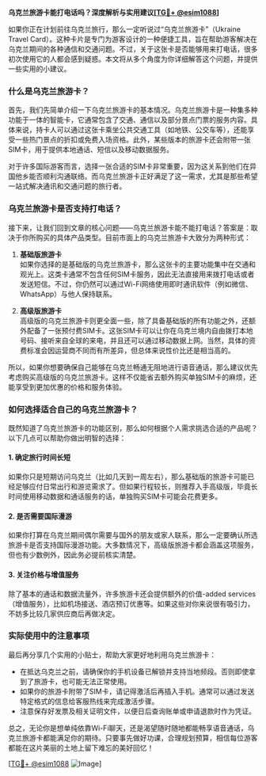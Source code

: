 **乌克兰旅游卡能打电话吗？深度解析与实用建议[[TG💪+ @esim1088](https://t.me/s/esim1088)]**

如果你正在计划前往乌克兰旅行，那么一定听说过“乌克兰旅游卡”（Ukraine Travel Card）。这种卡片是专门为游客设计的一种便捷工具，旨在帮助游客解决在乌克兰期间的各种通信和交通问题。不过，关于这张卡是否能够用来打电话，很多初次使用它的人都会感到疑惑。本文将从多个角度为你详细解答这个问题，并提供一些实用的小建议。

### 什么是乌克兰旅游卡？

首先，我们先简单介绍一下乌克兰旅游卡的基本情况。乌克兰旅游卡是一种集多种功能于一体的智能卡，它通常包含了交通、通信以及部分景点门票的服务内容。具体来说，持卡人可以通过这张卡乘坐公共交通工具（如地铁、公交车等），还能享受一些热门景点的折扣或免费入场资格。此外，某些版本的旅游卡还会附带一张SIM卡，用于提供本地通话、短信以及移动数据服务。

对于许多国际游客而言，选择一张合适的SIM卡非常重要，因为这关系到他们在异国他乡能否顺利沟通联络。而乌克兰旅游卡正好满足了这一需求，尤其是那些希望一站式解决通讯和交通问题的旅行者。

### 乌克兰旅游卡是否支持打电话？

接下来，让我们回到文章的核心问题——乌克兰旅游卡能不能打电话？答案是：取决于你所购买的具体产品类型。目前市面上的乌克兰旅游卡大致分为两种形式：

1. **基础版旅游卡**  
   如果你选择的是基础版的乌克兰旅游卡，那么这张卡的主要功能集中在交通和观光上。这类卡通常不包含任何SIM卡服务，因此无法直接用来拨打电话或者发送短信。不过，你仍然可以通过Wi-Fi网络使用即时通讯软件（例如微信、WhatsApp）与他人保持联系。

2. **高级版旅游卡**  
   高级版的乌克兰旅游卡则更全面一些，除了具备基础版的所有功能之外，还额外配备了一张预付费SIM卡。这张SIM卡可以让你在乌克兰境内自由拨打本地号码、接听来自全球的来电，并且还可以通过移动数据上网。当然，具体的资费标准会因运营商不同而有所差异，但总体来说性价比还是相当高的。

所以，如果你想要确保自己能够在乌克兰畅通无阻地进行语音通话，那么建议优先考虑购买高级版的乌克兰旅游卡。这样不仅能省去额外购买单独SIM卡的麻烦，还能享受到更加优惠的价格和服务体验。

### 如何选择适合自己的乌克兰旅游卡？

既然知道了乌克兰旅游卡的功能区别，那么如何根据个人需求挑选合适的产品呢？以下几点可以帮助你做出明智的选择：

#### 1. 确定旅行时间长短
如果你只是短期访问乌克兰（比如几天到一周左右），那么基础版的旅游卡可能已经足够应付日常出行和游览需求了。但如果行程较长，则推荐入手高级版，毕竟长时间使用移动数据和通话服务的话，单独购买SIM卡可能会花费更多。

#### 2. 是否需要国际漫游
如果你打算在乌克兰期间偶尔需要与国外的朋友或家人联系，那么一定要确认所选旅游卡是否支持国际漫游功能。大多数情况下，高级版旅游卡都会涵盖这项服务，但也有少数例外，因此务必提前核实清楚。

#### 3. 关注价格与增值服务
除了基本的通话和数据流量外，许多旅游卡还会提供额外的价值-added services（增值服务），比如机场接送、酒店预订优惠等。如果这些对你来说很有吸引力，不妨多比较几家供应商后再做决定。

### 实际使用中的注意事项

最后再分享几个实用的小贴士，帮助大家更好地利用乌克兰旅游卡：

- 在抵达乌克兰之前，请确保你的手机设备已解锁并支持当地频段。否则即使拿到了旅游卡，也可能无法正常使用。
- 如果你的旅游卡附带了SIM卡，请记得激活后再插入手机。通常可以通过发送特定格式的信息给客服热线来完成激活步骤。
- 注意保存好发票及相关证明文件，以便日后查询账单或申请退款时作为凭证。

总之，无论你是想单纯依靠Wi-Fi聊天，还是渴望随时随地都能畅享语音通话，乌克兰旅游卡都能满足你的期待。只要事先做好功课，合理规划预算，相信每位游客都能在这片美丽的土地上留下难忘的美好回忆！

[[TG💪+ @esim1088](https://t.me/s/esim1088) ![Image](https://i.postimg.cc/4NQfJmqS/Snipaste-2025-05-13-00-14-12.png)]